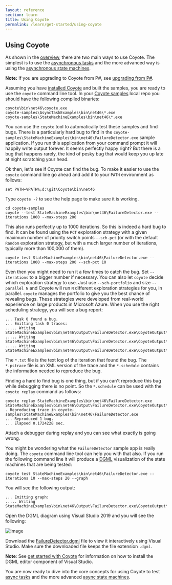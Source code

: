 ```yaml
---
layout: reference
section: learn
title: Using Coyote
permalink: /learn/get-started/using-coyote
---
```


## Using Coyote

As shown in the [overview](../overview/what-is-coyote.md), there are two main ways to use Coyote. The simplest is to use the [asynchronous tasks](../programming-models/async/overview.md) and the more advanced way is using the [asynchronous state machines](../programming-models/state-machines/overview.md).

**Note:** If you are upgrading to Coyote from P#, see [upgrading from P#](../get-started/upgrade.md).

Assuming you have [installed Coyote](../get-started/install.md) and built the samples, you are ready to use the `coyote` command line tool. In your [Coyote samples](http://github.com/microsoft/coyote-samples) local repo you should have the following compiled binaries:

```
coyote\bin\net46\coyote.exe
coyote-samples\AsyncTaskExamples\bin\net46\*.exe
coyote-samples\StateMachineExamples\bin\net46\*.exe
```

You can use the `coyote` tool to automatically test these samples and find bugs. There is a particularly hard bug to find in the `coyote-samples\StateMachineExamples\bin\net46\FailureDetector.exe` sample application. If you run this application from your command prompt it will happily write output forever. It seems perfectly happy right?  But there is a bug that happens rarely, the kind of pesky bug that would keep you up late at night scratching your head.

Ok then, let's see if Coyote can find the bug. To make it easier to use the `coyote` command line go ahead and add it to your `PATH` environment as follows:

```
set PATH=%PATH%;d:\git\Coyote\bin\net46
```

Type `coyote -?` to see the help page to make sure it is working.

```
cd coyote-samples
coyote --test StateMachineExamples\bin\net46\FailureDetector.exe --iterations 1000 --max-steps 200
```

This also runs perfectly up to 1000 iterations. So this is indeed a hard bug to find. It can be found using the `PCT` exploration strategy with a given maximum number of priority switch points `--sch-pct` (or with the default `Random` exploration strategy, but with a much larger number of iterations, typically more than 100,000 of them).

```
coyote test StateMachineExamples\bin\net46\FailureDetector.exe --iterations 1000 --max-steps 200 --sch-pct 10
```

Even then you might need to run it a few times to catch the bug. Set `--iterations` to a bigger number if necessary. You can also let `coyote` decide which exploration strategy to use. Just use `--sch-portfolio` and size `--parallel N` and Coyote will run `N` different exploration strategies for you, in parallel. `coyote` manages the portfolio to give you the best chance of revealing bugs. These strategies were developed from real-world experience on large products in Microsoft Azure. When you use the right scheduling strategy, you will see a bug report:

```
... Task 0 found a bug.
... Emitting task 0 traces:
..... Writing StateMachineExamples\bin\net46\Output\FailureDetector.exe\CoyoteOutput\FailureDetector_0_0.txt
..... Writing StateMachineExamples\bin\net46\Output\FailureDetector.exe\CoyoteOutput\FailureDetector_0_0.pstrace
..... Writing StateMachineExamples\bin\net46\Output\FailureDetector.exe\CoyoteOutput\FailureDetector_0_0.schedule
```

The `*.txt` file is the text log of the iteration that found the bug. The `*.pstrace` file is an XML version of the trace and the `*.schedule` contains the information needed to reproduce the bug.

Finding a hard to find bug is one thing, but if you can't reproduce this bug while debugging there is no point. So the `*.schedule` can be used with the `coyote replay` command as follows:

```
coyote replay StateMachineExamples\bin\net46\FailureDetector.exe StateMachineExamples\bin\net46\Output\FailureDetector.exe\CoyoteOutput\FailureDetector_0_0.schedule
. Reproducing trace in coyote-samples\StateMachineExamples\bin\net46\FailureDetector.exe
... Reproduced 1 bug.
... Elapsed 0.1724228 sec.
```
Attach a debugger during replay and you can see what exactly is going wrong.

You might be wondering what the `FailureDetector` sample app is really doing. The `coyote` command line tool can help you with that also. If you run the following command line it will produce a [DGML](https://en.wikipedia.org/wiki/DGML) visualization of the state machines that are being tested:

```
coyote test StateMachineExamples\bin\net46\FailureDetector.exe --iterations 10 --max-steps 20 --graph
```

You will see the following output:

```
... Emitting graph:
..... Writing StateMachineExamples\bin\net46\Output\FailureDetector.exe\CoyoteOutput\FailureDetector.dgml
```

Open the DGML diagram using Visual Studio 2019 and you will see the following:

![image](/coyote/assets/images/FailureDetector.png)

Download the [FailureDetector.dgml](/coyote/assets/images/FailureDetector.dgml) file to view it interactively using Visual Studio. Make sure the downloaded file keeps the file extension `.dgml`.

**Note**: See [get started with Coyote](../get-started/install.md) for information on how to install the DGML editor component of Visual Studio.

You are now ready to dive into the core concepts for using Coyote to test [async tasks](../programming-models/async/overview.md) and the more advanced [async state machines](../programming-models/state-machines/overview.md).
